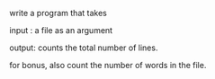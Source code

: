 write a program that takes

input :  a file as an argument

output: counts the total number of lines. 

for bonus, also count the number of words in the file. 
